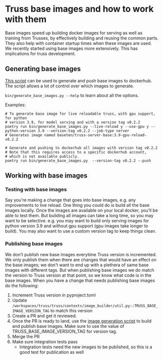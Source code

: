 # Truss base images and how to work with them

Base images speed up building docker images for serving as well as training from
Trusses, by effectively building and reusing the common parts. They also help
with container startup times when these images are used. We recently started
using base images more extensively. This has implications for truss development.

## Generating base images
[This script](../../bin/generate_base_images.py) can be used to generate and push
base images to dockerhub. The script allows a lot of control over which images
to generate.

```bin/generate_base_images.py --help``` to learn about all the options.

Examples:
```
# To generate base image for live reloadable truss, with gpu support, for python
# version 3.9, for model serving and with a version tag v0.2.2
poetry run bin/generate_base_images.py --live-reload y --use-gpu y --python-version 3.9 --version-tag v0.2.2 --job-type server
# Generates image named baseten/truss-server-base:3.9-gpu-reload-v0.2.2
```

```
# Generate and pushing to dockerhub all images with version tag v0.2.2
# Note that this requires access to a specific dockerhub account,
# which is not available publicly.
poetry run bin/generate_base_images.py  --version-tag v0.2.2 --push
```

## Working with base images

### Testing with base images
Say you're making a change that goes into base images, e.g. any improvements to
live reload. One thing you could do is build all the base images locally. Once
the images are available on your local docker, you'll be able to test them. But
building all images can take a long time, so you may want to be selective. e.g.
you may want to build only serving images for python version 3.9 and without gpu
support (gpu images take longer to build). You may also want to use a custom
version tag to keep things clean.

### Publishing base images
We don't publish new base images everytime Truss version is incremented. We only
publish them when there are changes that would have an effect on the base
images; we don't want to end up with a plethera of same base images with
different tags. But when publishing base images we do match the version to Truss
version at that point, so we know what code is in the base images. When you have
a change that needs publishing base images do the following:

1. Increment Truss version in pyproject.toml
2. Update
   `/workspaces/truss/truss/contexts/image_builder/util.py::TRUSS_BASE_IMAGE_VERSION_TAG`
   to match this version
3. Create a PR and get it reviewed.
4. Once the PR is ready to land, use the [image generation script](../../bin/generate_base_images.py)
   to build and publish base images. Make sure to use the value of TRUSS_BASE_IMAGE_VERSION_TAG
   for version tag.
5. Merge the PR
6. Make sure integration tests pass
    - Integration tests need the new images to be published, so this is a good
      test for publication as well
